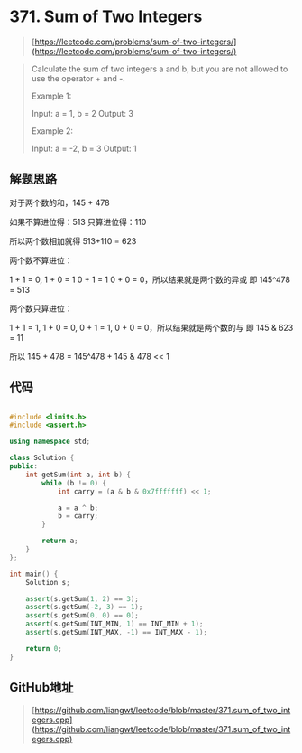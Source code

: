 # 371. Sum of Two Integers

> [https://leetcode.com/problems/sum-of-two-integers/](https://leetcode.com/problems/sum-of-two-integers/)

> Calculate the sum of two integers a and b, but you are not allowed to use the operator + and -.
>
> Example 1:
>
> Input: a = 1, b = 2
> Output: 3
>
> Example 2:
>
> Input: a = -2, b = 3
> Output: 1

## 解题思路

对于两个数的和，145 + 478

如果不算进位得：513
只算进位得：110

所以两个数相加就得 513+110 = 623

两个数不算进位：

  1 + 1 = 0, 1 + 0 = 1 0 + 1 = 1 0 + 0 = 0，所以结果就是两个数的异或
  即 145^478 = 513

两个数只算进位：

  1 + 1 = 1, 1 + 0 = 0, 0 + 1 = 1, 0 + 0 = 0，所以结果就是两个数的与
  即 145 & 623 = 11

所以 145 + 478 = 145^478 + 145 & 478 << 1

## 代码

```cpp

#include <limits.h>
#include <assert.h>

using namespace std;

class Solution {
public:
    int getSum(int a, int b) {
        while (b != 0) {
            int carry = (a & b & 0x7fffffff) << 1;

            a = a ^ b;
            b = carry;
        }

        return a;
    }
};

int main() {
    Solution s;

    assert(s.getSum(1, 2) == 3);
    assert(s.getSum(-2, 3) == 1);
    assert(s.getSum(0, 0) == 0);
    assert(s.getSum(INT_MIN, 1) == INT_MIN + 1);
    assert(s.getSum(INT_MAX, -1) == INT_MAX - 1);

    return 0;
}
```

## GitHub地址

> [https://github.com/liangwt/leetcode/blob/master/371.sum_of_two_integers.cpp](https://github.com/liangwt/leetcode/blob/master/371.sum_of_two_integers.cpp)